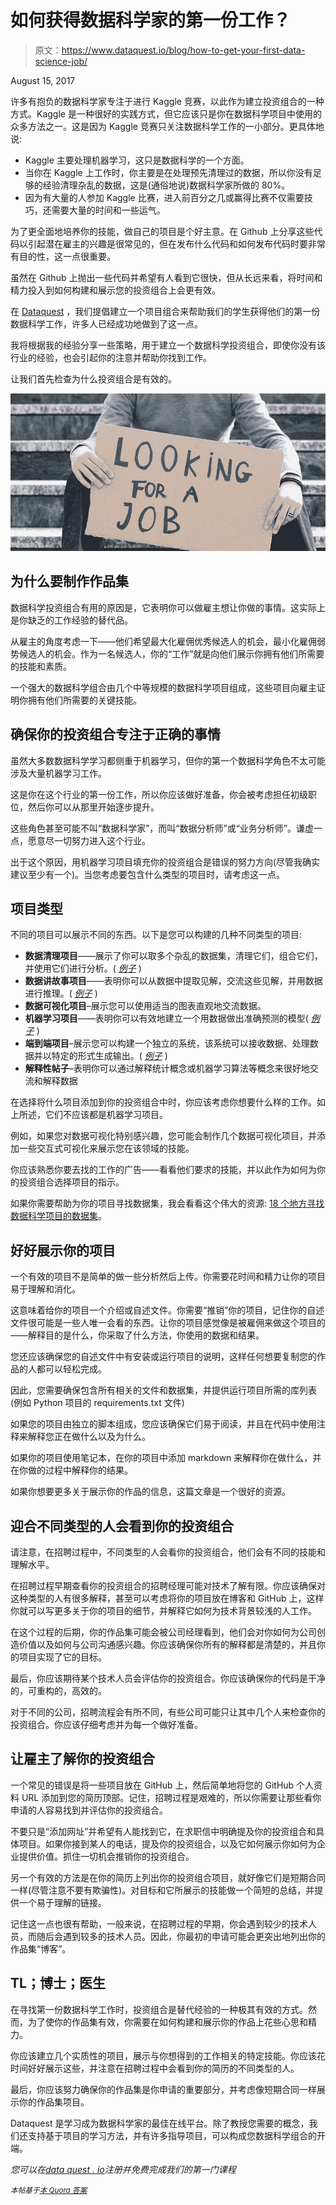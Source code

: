 # 如何获得数据科学家的第一份工作？

> 原文：<https://www.dataquest.io/blog/how-to-get-your-first-data-science-job/>

August 15, 2017

许多有抱负的数据科学家专注于进行 Kaggle 竞赛，以此作为建立投资组合的一种方式。Kaggle 是一种很好的实践方式，但它应该只是你在数据科学项目中使用的众多方法之一。这是因为 Kaggle 竞赛只关注数据科学工作的一小部分。更具体地说:

*   Kaggle 主要处理机器学习，这只是数据科学的一个方面。
*   当你在 Kaggle 上工作时，你主要是在处理预先清理过的数据，所以你没有足够的经验清理杂乱的数据，这是(通俗地说)数据科学家所做的 80%。
*   因为有大量的人参加 Kaggle 比赛，进入前百分之几或赢得比赛不仅需要技巧，还需要大量的时间和一些运气。

为了更全面地培养你的技能，做自己的项目是个好主意。在 Github 上分享这些代码以引起潜在雇主的兴趣是很常见的，但在发布什么代码和如何发布代码时要非常有目的性，这一点很重要。

虽然在 Github 上抛出一些代码并希望有人看到它很快，但从长远来看，将时间和精力投入到如何构建和展示您的投资组合上会更有效。

在 [Dataquest](https://www.dataquest.io) ，我们提倡建立一个项目组合来帮助我们的学生获得他们的第一份数据科学工作，许多人已经成功地做到了这一点。

我将根据我的经验分享一些策略，用于建立一个数据科学投资组合，即使你没有该行业的经验，也会引起你的注意并帮助你找到工作。

让我们首先检查为什么投资组合是有效的。

![looking-for-a-job](img/e5d0c0ea29e480bd66b470251b9f81a4.png)

## 为什么要制作作品集

数据科学投资组合有用的原因是，它表明你可以做雇主想让你做的事情。这实际上是你缺乏的工作经验的替代品。

从雇主的角度考虑一下——他们希望最大化雇佣优秀候选人的机会，最小化雇佣弱势候选人的机会。作为一名候选人，你的“工作”就是向他们展示你拥有他们所需要的技能和素质。

一个强大的数据科学组合由几个中等规模的数据科学项目组成，这些项目向雇主证明你拥有他们所需要的关键技能。

## 确保你的投资组合专注于正确的事情

虽然大多数数据科学学习都侧重于机器学习，但你的第一个数据科学角色不太可能涉及大量机器学习工作。

这是你在这个行业的第一份工作，所以你应该做好准备，你会被考虑担任初级职位，然后你可以从那里开始逐步提升。

这些角色甚至可能不叫“数据科学家”，而叫“数据分析师”或“业务分析师”。谦虚一点，愿意尽一切努力进入这个行业。

出于这个原因，用机器学习项目填充你的投资组合是错误的努力方向(尽管我确实建议至少有一个)。当您考虑要包含什么类型的项目时，请考虑这一点。

## 项目类型

不同的项目可以展示不同的东西。以下是您可以构建的几种不同类型的项目:

*   **数据清理项目**——展示了你可以取多个杂乱的数据集，清理它们，组合它们，并使用它们进行分析。( [*例子*](https://www.dataquest.io/blog/data-science-portfolio-project/) )
*   **数据讲故事项目**——表明你可以从数据中提取见解，交流这些见解，并用数据进行推理。( [*例子*](https://www.dataquest.io/blog/data-science-portfolio-project/) )
*   **数据可视化项目**–展示您可以使用适当的图表直观地交流数据。
*   **机器学习项目**——表明你可以有效地建立一个用数据做出准确预测的模型( [*例子*](https://www.dataquest.io/blog/data-science-portfolio-machine-learning/) )
*   **端到端项目**–展示您可以构建一个独立的系统，该系统可以接收数据、处理数据并以特定的形式生成输出。( [*例子*](https://www.dataquest.io/blog/data-science-portfolio-machine-learning/) )
*   **解释性帖子**–表明你可以通过解释统计概念或机器学习算法等概念来很好地交流和解释数据

在选择将什么项目添加到你的投资组合中时，你应该考虑你想要什么样的工作。如上所述，它们不应该都是机器学习项目。

例如，如果您对数据可视化特别感兴趣，您可能会制作几个数据可视化项目，并添加一些交互式可视化来展示您在该领域的技能。

你应该熟悉你要去找的工作的广告——看看他们要求的技能，并以此作为如何为你的投资组合选择项目的指示。

如果你需要帮助为你的项目寻找数据集，我会看看这个伟大的资源: [18 个地方寻找数据科学项目的数据集](https://www.dataquest.io/blog/free-datasets-for-projects/)。

## 好好展示你的项目

一个有效的项目不是简单的做一些分析然后上传。你需要花时间和精力让你的项目易于理解和消化。

这意味着给你的项目一个介绍或自述文件。你需要“推销”你的项目，记住你的自述文件很可能是一些人唯一会看的东西。让你的项目感觉像是被雇佣来做这个项目的——解释目的是什么，你采取了什么方法，你使用的数据和结果。

您还应该确保您的自述文件中有安装或运行项目的说明，这样任何想要复制您的作品的人都可以轻松完成。

因此，您需要确保包含所有相关的文件和数据集，并提供运行项目所需的库列表(例如 Python 项目的 requirements.txt 文件)

如果您的项目由独立的脚本组成，您应该确保它们易于阅读，并且在代码中使用注释来解释您正在做什么以及为什么。

如果你的项目使用笔记本，在你的项目中添加 markdown 来解释你在做什么，并在你做的过程中解释你的结果。

如果你想要更多关于展示你的作品的信息，这篇文章是一个很好的资源。

## 迎合不同类型的人会看到你的投资组合

请注意，在招聘过程中，不同类型的人会看你的投资组合，他们会有不同的技能和理解水平。

在招聘过程早期查看你的投资组合的招聘经理可能对技术了解有限。你应该确保对这种类型的人有很多解释，甚至可以考虑将你的项目放在博客和 GitHub 上，这样你就可以写更多关于你的项目的细节，并解释它如何为技术背景较浅的人工作。

在这个过程的后期，你的作品集可能会被公司经理看到，他们会对你如何为公司创造价值以及如何与公司沟通感兴趣。你应该确保你所有的解释都是清楚的，并且你的项目实现了它的目标。

最后，你应该期待某个技术人员会评估你的投资组合。你应该确保你的代码是干净的，可重构的，高效的。

对于不同的公司，招聘流程会有所不同，有些公司可能只让其中几个人来检查你的投资组合。你应该仔细考虑并为每一个做好准备。

## 让雇主了解你的投资组合

一个常见的错误是将一些项目放在 GitHub 上，然后简单地将您的 GitHub 个人资料 URL 添加到您的简历顶部。记住，招聘过程是艰难的，所以你需要让那些看你申请的人容易找到并评估你的投资组合。

不要只是“添加网址”并希望有人能找到它，在求职信中明确提及你的投资组合和具体项目。如果你接到某人的电话，提及你的投资组合，以及它如何展示你如何为企业提供价值。抓住一切机会推销你的投资组合。

另一个有效的方法是在你的简历上列出你的投资组合项目，就好像它们是短期合同一样(尽管注意不要有欺骗性)。对目标和它所展示的技能做一个简短的总结，并提供一个易于理解的链接。

记住这一点也很有帮助，一般来说，在招聘过程的早期，你会遇到较少的技术人员，而随后会遇到较多的技术人员。因此，你最初的申请可能会更突出地列出你的作品集“博客”。

## TL；博士；医生

在寻找第一份数据科学工作时，投资组合是替代经验的一种极其有效的方式。然而，为了使你的作品集有效，你需要在如何构建和展示你的作品上花些心思和精力。

你应该建立几个实质性的项目，展示与你想得到的工作相关的特定技能。你应该花时间好好展示这些，并注意在招聘过程中会看到你的简历的不同类型的人。

最后，你应该努力确保你的作品集是你申请的重要部分，并考虑像短期合同一样展示你的作品集项目。

Dataquest 是学习成为数据科学家的最佳在线平台。除了教授您需要的概念，我们还支持基于项目的学习方法，并有许多指导项目，可以构成您数据科学组合的开端。

*您可以在[data quest . io](https://www.dataquest.io)注册并免费完成我们的第一门课程*

<small>*本帖基于[本 Quora 答案](https://www.quora.com/How-do-I-get-a-job-as-a-data-scientist-if-I-have-no-prior-experience-as-a-data-scientist/answer/Josh-Devlin-3)*</small>